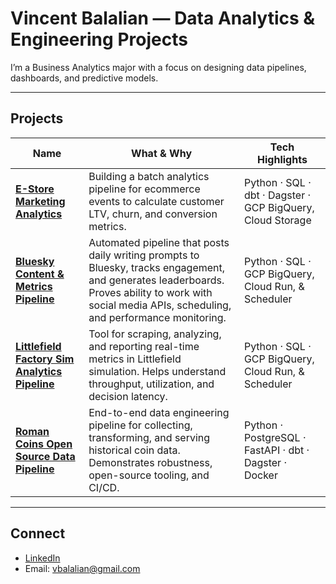 # Vincent Balalian — Data Analytics & Engineering Projects

I’m a Business Analytics major with a focus on designing data pipelines, dashboards, and predictive models.

---

## Projects

| Name | What & Why | Tech Highlights |
|---|---|---|
| **[E-Store Marketing Analytics](https://github.com/vbalalian/estore-analytics)** | Building a batch analytics pipeline for ecommerce events to calculate customer LTV, churn, and conversion metrics. | Python · SQL · dbt · Dagster · GCP BigQuery, Cloud Storage | 
| **[Bluesky Content & Metrics Pipeline](https://github.com/vbalalian/halfbakedprompts)** | Automated pipeline that posts daily writing prompts to Bluesky, tracks engagement, and generates leaderboards. Proves ability to work with social media APIs, scheduling, and performance monitoring. | Python · SQL · GCP BigQuery, Cloud Run, & Scheduler|
| **[Littlefield Factory Sim Analytics Pipeline](https://github.com/vbalalian/littlefield)** | Tool for scraping, analyzing, and reporting real-time metrics in Littlefield simulation. Helps understand throughput, utilization, and decision latency. | Python · SQL · GCP BigQuery, Cloud Run, & Scheduler|
| **[Roman Coins Open Source Data Pipeline](https://github.com/vbalalian/roman_coins_data_pipeline)** | End-to-end data engineering pipeline for collecting, transforming, and serving historical coin data. Demonstrates robustness, open-source tooling, and CI/CD. | Python · PostgreSQL · FastAPI · dbt · Dagster · Docker |

---

## Connect

- [LinkedIn](https://www.linkedin.com/in/vincent-balalian/)  
- Email: vbalalian@gmail.com  
